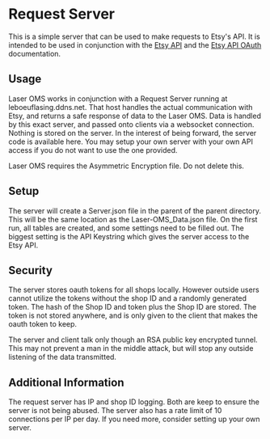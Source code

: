 # Request Server

This is a simple server that can be used to make requests to Etsy's API. It is intended to be used in conjunction with the [Etsy API](https://www.etsy.com/developers/documentation/getting_started/api_basics) and the [Etsy API OAuth](https://www.etsy.com/developers/documentation/getting_started/oauth) documentation.

## Usage

Laser OMS works in conjunction with a Request Server running at leboeuflasing.ddns.net. That host handles the actual communication with Etsy, and returns a safe response of data to the Laser OMS. Data is handled by this exact server, and passed onto clients via a websocket connection. Nothing is stored on the server. In the interest of being forward, the server code is available here. You may setup your own server with your own API access if you do not want to use the one provided.

Laser OMS requires the Asymmetric Encryption file. Do not delete this.

## Setup

The server will create a Server.json file in the parent of the parent directory. This will be the same location as the Laser-OMS_Data.json file. On the first run, all tables are created, and some settings need to be filled out. The biggest setting is the API Keystring which gives the server access to the Etsy API.

## Security

The server stores oauth tokens for all shops locally. However outside users cannot utilize the tokens without the shop ID and a randomly generated token. The hash of the Shop ID and token plus the Shop ID are stored. The token is not stored anywhere, and is only given to the client that makes the oauth token to keep.

The server and client talk only though an RSA public key encrypted tunnel. This may not prevent a man in the middle attack, but will stop any outside listening of the data transmitted.

## Additional Information

The request server has IP and shop ID logging. Both are keep to ensure the server is not being abused. The server also has a rate limit of 10 connections per IP per day. If you need more, consider setting up your own server.
